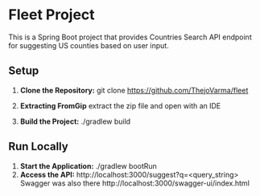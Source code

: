 # Fleet Project

This is a  Spring Boot project that provides Countries Search API endpoint for suggesting US counties based on user input.

## Setup

1. **Clone the Repository:**
   git clone https://github.com/ThejoVarma/fleet
2. **Extracting FromGip**
   extract the zip file and open with an IDE

3. **Build the Project:**
   ./gradlew build
## Run Locally

1. **Start the Application:**
   ./gradlew bootRun
2. **Access the API:**
   http://localhost:3000/suggest?q=<query_string>
   Swagger was also there
   http://localhost:3000/swagger-ui/index.html
